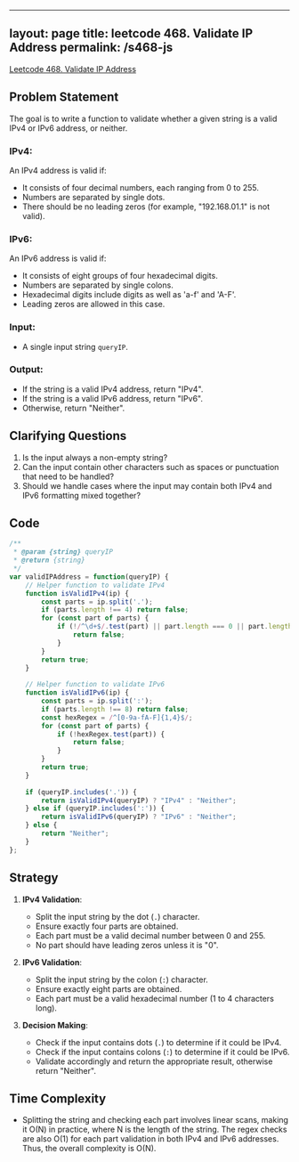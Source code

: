 
---
layout: page
title: leetcode 468. Validate IP Address
permalink: /s468-js
---
[Leetcode 468. Validate IP Address](https://algoadvance.github.io/algoadvance/l468)
## Problem Statement
The goal is to write a function to validate whether a given string is a valid IPv4 or IPv6 address, or neither.

### IPv4:
An IPv4 address is valid if:
- It consists of four decimal numbers, each ranging from 0 to 255.
- Numbers are separated by single dots.
- There should be no leading zeros (for example, "192.168.01.1" is not valid).

### IPv6:
An IPv6 address is valid if:
- It consists of eight groups of four hexadecimal digits.
- Numbers are separated by single colons.
- Hexadecimal digits include digits as well as 'a-f' and 'A-F'.
- Leading zeros are allowed in this case.

### Input:
- A single input string `queryIP`.

### Output:
- If the string is a valid IPv4 address, return "IPv4".
- If the string is a valid IPv6 address, return "IPv6".
- Otherwise, return "Neither".

## Clarifying Questions
1. Is the input always a non-empty string?
2. Can the input contain other characters such as spaces or punctuation that need to be handled?
3. Should we handle cases where the input may contain both IPv4 and IPv6 formatting mixed together?

## Code

```javascript
/**
 * @param {string} queryIP
 * @return {string}
 */
var validIPAddress = function(queryIP) {
    // Helper function to validate IPv4
    function isValidIPv4(ip) {
        const parts = ip.split('.');
        if (parts.length !== 4) return false;
        for (const part of parts) {
            if (!/^\d+$/.test(part) || part.length === 0 || part.length > 1 && part[0] === '0' || Number(part) > 255) {
                return false;
            }
        }
        return true;
    }
    
    // Helper function to validate IPv6
    function isValidIPv6(ip) {
        const parts = ip.split(':');
        if (parts.length !== 8) return false;
        const hexRegex = /^[0-9a-fA-F]{1,4}$/;
        for (const part of parts) {
            if (!hexRegex.test(part)) {
                return false;
            }
        }
        return true;
    }
    
    if (queryIP.includes('.')) {
        return isValidIPv4(queryIP) ? "IPv4" : "Neither";
    } else if (queryIP.includes(':')) {
        return isValidIPv6(queryIP) ? "IPv6" : "Neither";
    } else {
        return "Neither";
    }
};
```

## Strategy
1. **IPv4 Validation**:
    - Split the input string by the dot (`.`) character.
    - Ensure exactly four parts are obtained.
    - Each part must be a valid decimal number between 0 and 255.
    - No part should have leading zeros unless it is "0".
   
2. **IPv6 Validation**:
    - Split the input string by the colon (`:`) character.
    - Ensure exactly eight parts are obtained.
    - Each part must be a valid hexadecimal number (1 to 4 characters long).
    
3. **Decision Making**:
    - Check if the input contains dots (`.`) to determine if it could be IPv4.
    - Check if the input contains colons (`:`) to determine if it could be IPv6.
    - Validate accordingly and return the appropriate result, otherwise return "Neither".

## Time Complexity
- Splitting the string and checking each part involves linear scans, making it O(N) in practice, where N is the length of the string. The regex checks are also O(1) for each part validation in both IPv4 and IPv6 addresses. Thus, the overall complexity is O(N).
